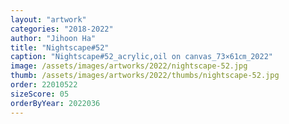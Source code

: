 ```yaml
---
layout: "artwork"
categories: "2018-2022"
author: "Jihoon Ha"
title: "Nightscape#52"
caption: "Nightscape#52_acrylic,oil on canvas_73×61㎝_2022"
image: /assets/images/artworks/2022/nightscape-52.jpg
thumb: /assets/images/artworks/2022/thumbs/nightscape-52.jpg
order: 22010522
sizeScore: 05
orderByYear: 2022036
---
```

